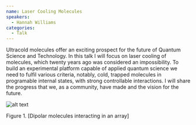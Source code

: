 ```yaml
---
name: Laser Cooling Molecules
speakers:
  - Hannah Williams
categories:
  - Talk
---
```

Ultracold molecules offer an exciting prospect for the future of Quantum Science and Technology. In this talk I will focus on laser cooling of molecules, which twenty years ago was considered an impossibility. To build an experimental platform capable of applied quantum science we need to fulfil various criteria, notably, cold, trapped molecules in programable internal states, with strong controllable interactions. I will share the progress that we, as a community, have made and the vision for the future.

![alt text](../../assets/speakers_figures/hannahWilliams.png)

Figure 1. [Dipolar molecules interacting in an array]